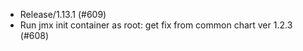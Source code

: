 * Release/1.13.1 (#609)
* Run jmx init container as root: get fix from common chart ver 1.2.3 (#608)
